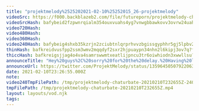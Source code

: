 ```yaml
---
title: "projektmelody%2525202021-02-10%25252015_26-projektmelody"
videoSrc: https://f000.backblazeb2.com/file/futureporn/projektmelody-chaturbate-2021-02-10.mp4
videoSrcHash: bafybeid2fzpwnrqialm354ouxvuahs4yg7vnwgbbawkovv3ovrw24uah4q
video720Hash: 
video480Hash: 
video360Hash: 
video240Hash: bafybeig4shxb35kzrjn2zciubtnlqrprhvvzbgissgyphhr5gj5lpbv24m?filename=projektmelody-chaturbate-20210210T232655Z-240p.mp4
thinHash: bafkreidvusfpp2ssm3wmv2mqqdyf2sxr2hjpuaypn34nhn2l6kipj3ov7q?filename=20210210T232655Z_thin.jpg
thiccHash: bafkreigsjjag4o4va4samrswwmtxeatlijpncu3tr6oiwhiodn3xwwllsu?filename=20210210T232655Z_thicc.jpg
announceTitle: "Hey%20guys%2C%20sorry%20for%20the%20delay.%20Having%20lovense%20issues%2C%20but%20I%27m%20still%20here%20to%20play.%20%20Also%20vote%20for%20me%20you%20butts"
announceUrl: https://twitter.com/ProjektMelody/status/1359645050792206337
date: 2021-02-10T23:26:55.000Z
note: 
video240TmpFilePath: /tmp/projektmelody-chaturbate-20210210T232655Z-240p.mp4
tmpFilePath: /tmp/projektmelody-chaturbate-20210210T232655Z.mp4
layout: layouts/vod.njk
tags:
---
```

